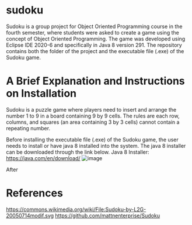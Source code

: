 # sudoku

Sudoku is a group project for Object Oriented Programming course in the fourth semester, where students were asked to create a game using the concept of Object Oriented Programming. The game was developed using Eclipse IDE 2020-6 and specifically in Java 8 version 291. The repository contains both the folder of the project and the executable file (.exe) of the Sudoku game.

# A Brief Explanation and Instructions on Installation
Sudoku is a puzzle game where players need to insert and arrange the number 1 to 9 in a board containing 9 by 9 cells. The rules are each row, columns, and squares (an area containing 3 by 3 cells) cannot contain a repeating number.

Before installing the executable file (.exe) of the Sudoku game, the user needs to install or have java 8 installed into the system. The java 8 installer can be downloaded through the link below.
Java 8 Installer: https://java.com/en/download/
![image](https://user-images.githubusercontent.com/45966986/196965401-98b6620f-333d-479b-b00a-76f07765bb48.png)

After 




# References
https://commons.wikimedia.org/wiki/File:Sudoku-by-L2G-20050714modif.svg 
https://github.com/mattnenterprise/Sudoku 
